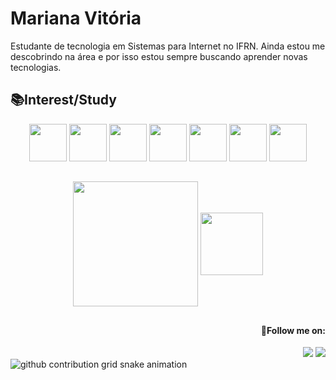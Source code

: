 #  Mariana Vitória
<p>Estudante de tecnologia em Sistemas para Internet no IFRN. Ainda estou me descobrindo na área e por isso estou sempre buscando aprender novas tecnologias.</p>

<h2> 📚Interest/Study </h2> 
<div align="center">
    <img height="60px" width="60px" src="https://cdn.jsdelivr.net/gh/devicons/devicon@latest/icons/java/java-original.svg" />
    <img height="60px" width="60px" src="https://cdn.jsdelivr.net/gh/devicons/devicon@latest/icons/javascript/javascript-original.svg" />
    <img height="60px" width="60px" src="https://cdn.jsdelivr.net/gh/devicons/devicon@latest/icons/html5/html5-original.svg" />
    <img height="60px" width="60px" src="https://cdn.jsdelivr.net/gh/devicons/devicon@latest/icons/css3/css3-original.svg" />
    <img height="60px" width="60px" src="https://cdn.jsdelivr.net/gh/devicons/devicon@latest/icons/python/python-original.svg" />
    <img height="60px" width="60px" src="https://cdn.jsdelivr.net/gh/devicons/devicon@latest/icons/mysql/mysql-original.svg" /> 
    <img height="60px" width="60px" src="https://cdn.jsdelivr.net/gh/devicons/devicon@latest/icons/django/django-plain.svg" />
          
</div>

##

<div align="center">
  <img  height=200 align="center" src="https://github-readme-stats.vercel.app/api?username=imariiana&show_icons=true&theme=maroongold&bg_color=440000&hide_border=true" />

  <img height=100 align="center" src="https://github-readme-stats.vercel.app/api/top-langs?imariiana&show_icons=true&theme=maroongold&layout=compact&langs_count=8&card_width=120&bg_color=440000&hide_border=true" />
</div>


##

<div align="right">
  <h4>🌟Follow me on:</h4>
  <a href="https://www.instagram.com/im.mariiana_/"><img src="https://img.shields.io/badge/Instagram-E4405F?style=for-the-badge&logo=instagram&logoColor=white" target="_blank"></a>
  <a href="https://www.linkedin.com/in/mariana-vitória-921aa3332/"><img src="https://img.shields.io/badge/LinkedIn-0077B5?style=for-the-badge&logo=linkedin&logoColor=white"></a>
    
</div>

<picture>
  <source media="(prefers-color-scheme: dark)" srcset="https://raw.githubusercontent.com/imariiana/imariiana/output/github-contribution-grid-snake-dark.svg">
  <source media="(prefers-color-scheme: light)" srcset="https://raw.githubusercontent.com/imariiana/imariiana/output/github-contribution-grid-snake.svg">
  <img alt="github contribution grid snake animation" src="https://raw.githubusercontent.com/imariiana/imariiana/output/github-contribution-grid-snake.svg">
</picture>



